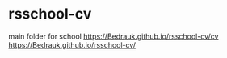 # rsschool-cv
main folder for school
https://Bedrauk.github.io/rsschool-cv/cv
https://Bedrauk.github.io/rsschool-cv/
